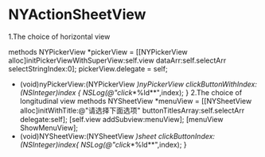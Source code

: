 # NYActionSheetView
1.The choice of horizontal view

methods
NYPickerView *pickerView = [[NYPickerView alloc]initPickerViewWithSuperView:self.view dataArr:self.selectArr selectStringIndex:0];
    pickerView.delegate = self;
- (void)nyPickerView:(NYPickerView *)nyPickerView clickButtonWithIndex:(NSInteger)index {
    NSLog(@"click**%ld**",index);
}
2.The choice of longitudinal view
methods
 NYSheetView *menuView = [[NYSheetView alloc]initWithTitle:@"请选择下面选项" buttonTitlesArray:self.selectArr delegate:self];
    [self.view addSubview:menuView];
    [menuView ShowMenuView];
- (void)NYSheetView:(NYSheetView *)sheet clickButtonIndex:(NSInteger)index{
    NSLog(@"click**%ld**",index);
}
